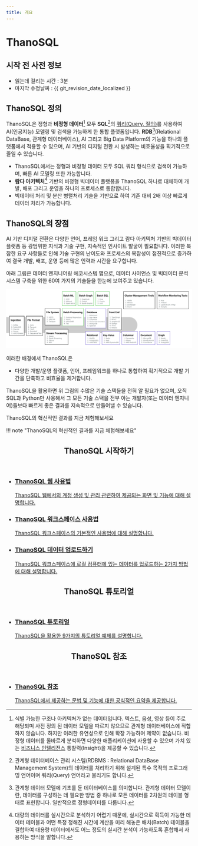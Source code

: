 ```yaml
---
title: 개요
---
```


# __ThanoSQL__

## 시작 전 사전 정보

- 읽는데 걸리는 시간 : 3분
- 마지막 수정날짜 : {{ git_revision_date_localized }}

## __ThanoSQL 정의__

ThanoSQL은 정형과 __비정형 데이터__[^1] 모두 __SQL__[^2]의 [쿼리(Query, 질의)](https://ko.wikipedia.org/wiki/%EC%BF%BC%EB%A6%AC)를 사용하여 AI(인공지능) 모델링 및 검색을 가능하게 한 통합 플랫폼입니다. __RDB__[^3](Relational DataBase, 관계형 데이터베이스), AI 그리고 Big Data Platform의 기능을 하나의 플랫폼에서 적용할 수 있으며, AI 기반의 디지털 전환 시 발생하는 비효율성을 획기적으로 줄일 수 있습니다.

- ThanoSQL에서는 정형과 비정형 데이터 모두 SQL 쿼리 형식으로 검색이 가능하며, 빠른 AI 모델링 또한 가능합니다.   
- __람다 아키텍처__[^4] 기반의 비정형 빅데이터 플랫폼을 ThanoSQL 하나로 대체하여 개발, 배포 그리고 운영을 하나의 프로세스로 통합합니다.  
- 빅데이터 처리 및 분산 병렬처리 기술을 기반으로 하여 기존 대비 2배 이상 빠르게 데이터 처리가 가능합니다.

## __ThanoSQL의 장점__

AI 기반 디지털 전환은 다양한 언어, 프레임 워크 그리고 람다 아키텍처 기반의 빅데이터 플랫폼 등 광범위한 지식과 기술 구현, 지속적인 인사이트 발굴이 필요합니다. 이러한 복잡한 요구 사항들로 인해 기술 구현의 난이도와 프로세스의 복잡성이 점진적으로 증가하여 결국 개발, 배포, 운영 등에 많은 인력과 시간을 요구합니다.

아래 그림은 데이터 엔지니어링 에코시스템 맵으로, 데이터 사이언스 및 빅데이터 분석 시스템 구축을 위한 60여 가지의 기술들을 한눈에 보여주고 있습니다. 

[![IMAGE](/img/index/img1.png)](/img/index/img1.png)

이러한 배경에서 ThanoSQL은

- 다양한 개발/운영 플랫폼, 언어, 프레임워크를 하나로 통합하여 획기적으로 개발 기간을 단축하고 비효율을 제거합니다. 

ThanoSQL을 활용하면 위 그림의 수많은 기술 스택들을 전혀 알 필요가 없으며, 오직 SQL과 Python만 사용해서 그 모든 기술 스택을 전부 아는 개발자(또는 데이터 엔지니어)들보다 빠르게 좋은 결과를 지속적으로 만들어낼 수 있습니다. 

ThanoSQL의 혁신적인 결과를 지금 체험해보세요

!!! note "ThanoSQL의 혁신적인 결과를 지금 체험해보세요"

<div class="card">
    <header>
        <h2 id="card-h2"> ThanoSQL 시작하기</h2>
    </header>
    <ul class="fullclick">
        <li>
            <a href="/ko/getting_started/how_to_use_ThanoSQL/">
                <h3>
                    ThanoSQL 웹 사용법
                </h3>
                <p>
                    ThanoSQL 웹에서의 계정 생성 및 관리 관련하여 제공되는 화면 및 기능에 대해 설명합니다. 
                </p>
            </a>
        </li>
        <li>
            <a href="/ko/getting_started/hello_ThanoSQL/">
                <h3>
                    ThanoSQL 워크스페이스 사용법
                </h3>
                <p>
                    ThanoSQL 워크스페이스의 기본적인 사용법에 대해 설명합니다.  
                </p>
            </a>
        </li>
        <li>
            <a href="/ko/getting_started/data_upload/">
                <h3>
                    ThanoSQL 데이터 업로드하기
                </h3>
                <p>
                    ThanoSQL 워크스페이스에 로컬 컴퓨터에 있는 데이터를 업로드하는 2가지 방법에 대해 설명합니다.
                </p>
            </a>
        </li>
    </ul>
</div>


<div class="card">
    <header>
        <h2 id="card-h2"> ThanoSQL 튜토리얼</h2>
    </header>
    <ul class="fullclick">
        <li>
            <a href="/ko/tutorials/algorithm_list/">
                <h3>
                    ThanoSQL 튜토리얼
                </h3>
                <p>
                    ThanoSQL을 활용한 9가지의 튜토리얼 예제를 설명합니다. 
                </p>
            </a>
        </li>
    </ul>
</div>

<div class="card">
    <header>
        <h2 id="card-h2"> ThanoSQL 참조</h2>
    </header>
    <ul class="fullclick">
        <li>
            <a href="/ko/how-to_guides/reference/">
                <h3>
                    ThanoSQL 참조
                </h3>
                <p>
                    ThanoSQL에서 제공하는 문법 및 기능에 대한 공식적인 요약을 제공합니다. 
                </p>
            </a>
        </li>
    </ul>
</div>

[^1]: 식별 가능한 구조나 아키텍처가 없는 데이터입니다. 텍스트, 음성, 영상 등이 주로 해당되며 사전 정의 된 데이터 모델을 따르지 않으므로 관계형 데이터베이스에 적합하지 않습니다. 하지만 이러한 유연성으로 인해 확장 가능하며 제약이 없습니다. 비정형 데이터를 올바르게 분석하면 다양한 애플리케이션에 사용할 수 있으며 가치 있는 [비즈니스 인텔리전스](https://ko.wikipedia.org/wiki/%EB%B9%84%EC%A6%88%EB%8B%88%EC%8A%A4_%EC%9D%B8%ED%85%94%EB%A6%AC%EC%A0%84%EC%8A%A4) 통찰력(Insight)을 제공할 수 있습니다.

[^2]: 관계형 데이터베이스 관리 시스템(RDBMS : Relational DataBase Management System)의 데이터를 처리하기 위해 설계된 특수 목적의 프로그래밍 언어이며 쿼리(Query) 언어라고 불리기도 합니다.

[^3]: 관계형 데이터 모델에 기초를 둔 데이터베이스를 의미합니다. 관계형 데이터 모델이란, 데이터를 구성하는 데 필요한 방법 중 하나로 모든 데이터를 2차원의 테이블 형태로 표현합니다. 일반적으로 정형데이터를 다룹니다.

[^4]: 대량의 데이터를 실시간으로 분석하기 어렵기 때문에, 실시간으로 획득이 가능한 데이터 테이블과 어떤 특정 정해진 시간에 계산을 미리 해놓은 배치(Batch) 테이블을 결합하여 대용량 데이터에서도 어느 정도의 실시간 분석이 가능하도록 혼합해서 사용하는 방식을 말합니다.
